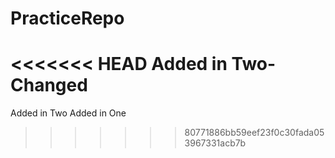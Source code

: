 PracticeRepo
============
<<<<<<< HEAD
Added in Two-Changed
=======
Added in Two
Added in One
>>>>>>> 80771886bb59eef23f0c30fada053967331acb7b
